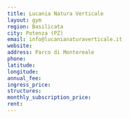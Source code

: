 ```yaml
---
title: Lucania Natura Verticale
layout: gym
region: Basilicata
city: Potenza (PZ)
email: info@lucanianaturaverticale.it
website: 
address: Parco di Montereale
phone: 
latitude: 
longitude: 
annual_fee: 
ingress_price: 
structures: 
monthly_subscription_price: 
rent: 
---
```



